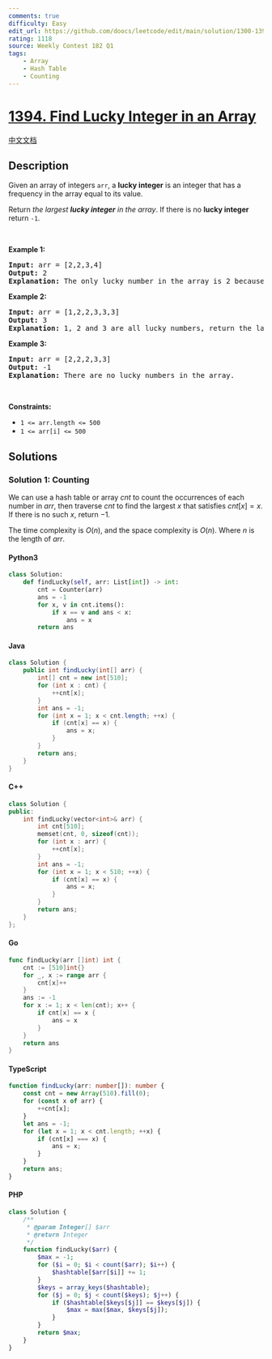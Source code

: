 ```yaml
---
comments: true
difficulty: Easy
edit_url: https://github.com/doocs/leetcode/edit/main/solution/1300-1399/1394.Find%20Lucky%20Integer%20in%20an%20Array/README_EN.md
rating: 1118
source: Weekly Contest 182 Q1
tags:
    - Array
    - Hash Table
    - Counting
---
```


<!-- problem:start -->

# [1394. Find Lucky Integer in an Array](https://leetcode.com/problems/find-lucky-integer-in-an-array)

[中文文档](/solution/1300-1399/1394.Find%20Lucky%20Integer%20in%20an%20Array/README.md)

## Description

<!-- description:start -->

<p>Given an array of integers <code>arr</code>, a <strong>lucky integer</strong> is an integer that has a frequency in the array equal to its value.</p>

<p>Return <em>the largest <strong>lucky integer</strong> in the array</em>. If there is no <strong>lucky integer</strong> return <code>-1</code>.</p>

<p>&nbsp;</p>
<p><strong class="example">Example 1:</strong></p>

<pre>
<strong>Input:</strong> arr = [2,2,3,4]
<strong>Output:</strong> 2
<strong>Explanation:</strong> The only lucky number in the array is 2 because frequency[2] == 2.
</pre>

<p><strong class="example">Example 2:</strong></p>

<pre>
<strong>Input:</strong> arr = [1,2,2,3,3,3]
<strong>Output:</strong> 3
<strong>Explanation:</strong> 1, 2 and 3 are all lucky numbers, return the largest of them.
</pre>

<p><strong class="example">Example 3:</strong></p>

<pre>
<strong>Input:</strong> arr = [2,2,2,3,3]
<strong>Output:</strong> -1
<strong>Explanation:</strong> There are no lucky numbers in the array.
</pre>

<p>&nbsp;</p>
<p><strong>Constraints:</strong></p>

<ul>
	<li><code>1 &lt;= arr.length &lt;= 500</code></li>
	<li><code>1 &lt;= arr[i] &lt;= 500</code></li>
</ul>

<!-- description:end -->

## Solutions

<!-- solution:start -->

### Solution 1: Counting

We can use a hash table or array $cnt$ to count the occurrences of each number in $arr$, then traverse $cnt$ to find the largest $x$ that satisfies $cnt[x] = x$. If there is no such $x$, return $-1$.

The time complexity is $O(n)$, and the space complexity is $O(n)$. Where $n$ is the length of $arr$.

<!-- tabs:start -->

#### Python3

```python
class Solution:
    def findLucky(self, arr: List[int]) -> int:
        cnt = Counter(arr)
        ans = -1
        for x, v in cnt.items():
            if x == v and ans < x:
                ans = x
        return ans
```

#### Java

```java
class Solution {
    public int findLucky(int[] arr) {
        int[] cnt = new int[510];
        for (int x : cnt) {
            ++cnt[x];
        }
        int ans = -1;
        for (int x = 1; x < cnt.length; ++x) {
            if (cnt[x] == x) {
                ans = x;
            }
        }
        return ans;
    }
}
```

#### C++

```cpp
class Solution {
public:
    int findLucky(vector<int>& arr) {
        int cnt[510];
        memset(cnt, 0, sizeof(cnt));
        for (int x : arr) {
            ++cnt[x];
        }
        int ans = -1;
        for (int x = 1; x < 510; ++x) {
            if (cnt[x] == x) {
                ans = x;
            }
        }
        return ans;
    }
};
```

#### Go

```go
func findLucky(arr []int) int {
	cnt := [510]int{}
	for _, x := range arr {
		cnt[x]++
	}
	ans := -1
	for x := 1; x < len(cnt); x++ {
		if cnt[x] == x {
			ans = x
		}
	}
	return ans
}
```

#### TypeScript

```ts
function findLucky(arr: number[]): number {
    const cnt = new Array(510).fill(0);
    for (const x of arr) {
        ++cnt[x];
    }
    let ans = -1;
    for (let x = 1; x < cnt.length; ++x) {
        if (cnt[x] === x) {
            ans = x;
        }
    }
    return ans;
}
```

#### PHP

```php
class Solution {
    /**
     * @param Integer[] $arr
     * @return Integer
     */
    function findLucky($arr) {
        $max = -1;
        for ($i = 0; $i < count($arr); $i++) {
            $hashtable[$arr[$i]] += 1;
        }
        $keys = array_keys($hashtable);
        for ($j = 0; $j < count($keys); $j++) {
            if ($hashtable[$keys[$j]] == $keys[$j]) {
                $max = max($max, $keys[$j]);
            }
        }
        return $max;
    }
}
```

<!-- tabs:end -->

<!-- solution:end -->

<!-- problem:end -->
